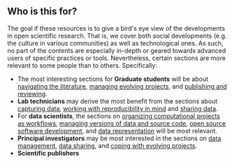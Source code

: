 Who is this for?
----------------
The goal if these resources is to give a bird's eye view of the developments in open scientific research. That is,
we cover both social developments (e.g. the culture in various communities) as well as technological ones. As such,
no part of the contents are especially in-depth or geared towards advanced users of specific practices or tools.
Nevertheless, certain sections are more relevant to some people than to others. Specifically: 

- The most interesting sections for **Graduate students** will be about [navigating the literature](../LITERATURE_STUDY),
  [managing evolving projects](../VERSIONING), and [publishing and reviewing](../PUBLISHING).
- **Lab technicians** may derive the most benefit from the sections about [capturing data](../DATA_CAPTURE), 
  [working with reproducibility in mind](../REPRODUCIBILITY) and [sharing data](../DATA_SHARING).
- For **data scientists**, the sections on [organizing computational projects as workflows](../WORKFLOWS), 
  [managing versions of data and source code](../VERSIONING), [open source software development](../SCIENTIFIC_SOFTWARE),
  and [data representation](../SEMANTICS) will be most relevant.
- **Principal investigators** may be most interested in the sections on [data management](../DATA_MANAGEMENT),
  [data sharing](../DATA_SHARING), and [coping with evolving projects](../VERSIONING).
- **Scientific publishers**
